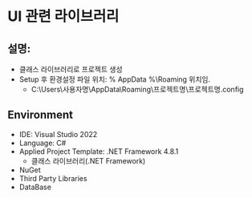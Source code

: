 ﻿# UI 관련 라이브러리

## 설명: 
* 클래스 라이브러리로 프로젝트 생성
* Setup 후 환경설정 파일 위치:  % AppData %\Roaming 위치임. 
	* C:\Users\사용자명\AppData\Roaming\프로젝트명\프로젝트명.config

## Environment
* IDE: Visual Studio 2022
* Language: C#
* Applied Project Template: .NET Framework 4.8.1
	* 클래스 라이브러리(.NET Framework)
* NuGet  
* Third Party Libraries  
* DataBase